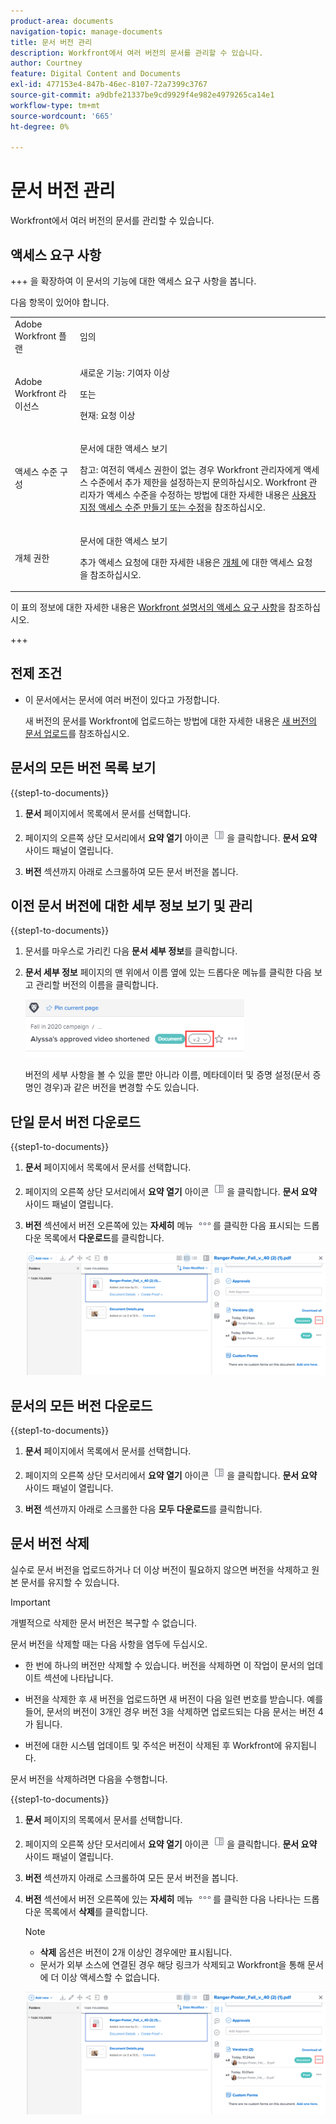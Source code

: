 ```yaml
---
product-area: documents
navigation-topic: manage-documents
title: 문서 버전 관리
description: Workfront에서 여러 버전의 문서를 관리할 수 있습니다.
author: Courtney
feature: Digital Content and Documents
exl-id: 477153e4-847b-46ec-8107-72a7399c3767
source-git-commit: a9dbfe21337be9cd9929f4e982e4979265ca14e1
workflow-type: tm+mt
source-wordcount: '665'
ht-degree: 0%

---
```


# 문서 버전 관리

<!-- Audited: 5/2025 -->

Workfront에서 여러 버전의 문서를 관리할 수 있습니다.

## 액세스 요구 사항

+++ 을 확장하여 이 문서의 기능에 대한 액세스 요구 사항을 봅니다.

다음 항목이 있어야 합니다.

<table style="table-layout:auto"> 
 <col> 
 <col> 
 <tbody> 
  <tr> 
   <td role="rowheader">Adobe Workfront 플랜</td> 
   <td> <p> 임의</p> </td> 
  </tr> 
  <tr> 
   <td role="rowheader">Adobe Workfront 라이선스</td> 
   <td> 
   <p>새로운 기능: 기여자 이상<p>
   <p>또는</p>
   <p>현재: 요청 이상 </p>


</td> 
  </tr> 
  <tr> 
   <td role="rowheader">액세스 수준 구성</td> 
   <td> <p>문서에 대한 액세스 보기</p> <p>참고: 여전히 액세스 권한이 없는 경우 Workfront 관리자에게 액세스 수준에서 추가 제한을 설정하는지 문의하십시오. Workfront 관리자가 액세스 수준을 수정하는 방법에 대한 자세한 내용은 <a href="../../administration-and-setup/add-users/configure-and-grant-access/create-modify-access-levels.md" class="MCXref xref">사용자 지정 액세스 수준 만들기 또는 수정</a>을 참조하십시오.</p> </td> 
  </tr> 
  <tr> 
   <td role="rowheader">개체 권한</td> 
   <td> <p>문서에 대한 액세스 보기</p> <p>추가 액세스 요청에 대한 자세한 내용은 <a href="../../workfront-basics/grant-and-request-access-to-objects/request-access.md" class="MCXref xref">개체 </a>에 대한 액세스 요청 을 참조하십시오.</p> </td> 
  </tr> 
 </tbody> 
</table>

이 표의 정보에 대한 자세한 내용은 [Workfront 설명서의 액세스 요구 사항](/help/quicksilver/administration-and-setup/add-users/access-levels-and-object-permissions/access-level-requirements-in-documentation.md)을 참조하십시오.

+++

## 전제 조건

* 이 문서에서는 문서에 여러 버전이 있다고 가정합니다.

  새 버전의 문서를 Workfront에 업로드하는 방법에 대한 자세한 내용은 [새 버전의 문서 업로드](../../documents/managing-documents/upload-new-document-version.md)를 참조하십시오.

## 문서의 모든 버전 목록 보기

{{step1-to-documents}}

1. **문서** 페이지에서 목록에서 문서를 선택합니다.

1. 페이지의 오른쪽 상단 모서리에서 **요약 열기** 아이콘 ![요약 열기 아이콘](assets/qs-summary-in-new-toolbar-small.png)을 클릭합니다. **문서 요약** 사이드 패널이 열립니다.

1. **버전** 섹션까지 아래로 스크롤하여 모든 문서 버전을 봅니다.

## 이전 문서 버전에 대한 세부 정보 보기 및 관리

{{step1-to-documents}}

1. 문서를 마우스로 가리킨 다음 **문서 세부 정보**&#x200B;를 클릭합니다.

1. **문서 세부 정보** 페이지의 맨 위에서 이름 옆에 있는 드롭다운 메뉴를 클릭한 다음 보고 관리할 버전의 이름을 클릭합니다.

   ![문서 세부 정보 페이지의 버전 드롭다운](assets/version-drop-dn-doc-dtls-nwe-350x93.png)

   버전의 세부 사항을 볼 수 있을 뿐만 아니라 이름, 메타데이터 및 증명 설정(문서 증명인 경우)과 같은 버전을 변경할 수도 있습니다.

## 단일 문서 버전 다운로드

{{step1-to-documents}}

1. **문서** 페이지에서 목록에서 문서를 선택합니다.

1. 페이지의 오른쪽 상단 모서리에서 **요약 열기** 아이콘 ![요약 열기 아이콘](assets/qs-summary-in-new-toolbar-small.png)을 클릭합니다. **문서 요약** 사이드 패널이 열립니다.

1. **버전** 섹션에서 버전 오른쪽에 있는 **자세히** 메뉴 ![추가 메뉴](assets/more-icon.png)를 클릭한 다음 표시되는 드롭다운 목록에서 **다운로드**&#x200B;를 클릭합니다.

   ![단일 문서 다운로드](assets/more-versions-350x143.png)

## 문서의 모든 버전 다운로드

{{step1-to-documents}}

1. **문서** 페이지에서 목록에서 문서를 선택합니다.

1. 페이지의 오른쪽 상단 모서리에서 **요약 열기** 아이콘 ![요약 열기 아이콘](assets/qs-summary-in-new-toolbar-small.png)을 클릭합니다. **문서 요약** 사이드 패널이 열립니다.

1. **버전** 섹션까지 아래로 스크롤한 다음 **모두 다운로드**&#x200B;를 클릭합니다.

## 문서 버전 삭제

실수로 문서 버전을 업로드하거나 더 이상 버전이 필요하지 않으면 버전을 삭제하고 원본 문서를 유지할 수 있습니다.

>[!IMPORTANT]
>
>개별적으로 삭제한 문서 버전은 복구할 수 없습니다.

문서 버전을 삭제할 때는 다음 사항을 염두에 두십시오.

* 한 번에 하나의 버전만 삭제할 수 있습니다. 버전을 삭제하면 이 작업이 문서의 업데이트 섹션에 나타납니다.
* 버전을 삭제한 후 새 버전을 업로드하면 새 버전이 다음 일련 번호를 받습니다. 예를 들어, 문서의 버전이 3개인 경우 버전 3을 삭제하면 업로드되는 다음 문서는 버전 4가 됩니다.
* 버전에 대한 시스템 업데이트 및 주석은 버전이 삭제된 후 Workfront에 유지됩니다.

  <!--
  <li data-mc-conditions="QuicksilverOrClassic.Draft mode">Deleting a document version in Workfront does not delete the Proof version.&nbsp;</li>
  -->

문서 버전을 삭제하려면 다음을 수행합니다.

{{step1-to-documents}}

1. **문서** 페이지의 목록에서 문서를 선택합니다.

1. 페이지의 오른쪽 상단 모서리에서 **요약 열기** 아이콘 ![요약 열기 아이콘](assets/qs-summary-in-new-toolbar-small.png)을 클릭합니다. **문서 요약** 사이드 패널이 열립니다.

1. **버전** 섹션까지 아래로 스크롤하여 모든 문서 버전을 봅니다.
1. **버전** 섹션에서 버전 오른쪽에 있는 **자세히** 메뉴 ![추가 메뉴](assets/more-icon.png)를 클릭한 다음 나타나는 드롭다운 목록에서 **삭제**&#x200B;를 클릭합니다.

   >[!NOTE]
   >
   >* **삭제** 옵션은 버전이 2개 이상인 경우에만 표시됩니다.
   >* 문서가 외부 소스에 연결된 경우 해당 링크가 삭제되고 Workfront을 통해 문서에 더 이상 액세스할 수 없습니다.

   ![문서 버전 삭제](assets/more-versions-350x143.png)
